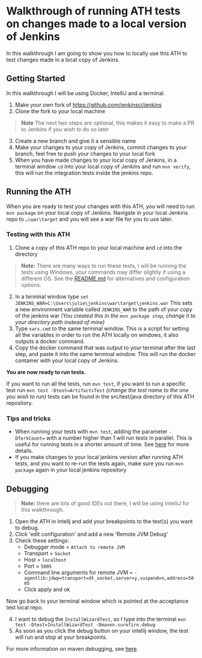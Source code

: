 # Walkthrough of running ATH tests on changes made to a local version of Jenkins

In this walkthrough I am going to show you how to locally use this ATH to test changes made in a local copy of Jenkins.

## Getting Started

In this walkthrough I will be using Docker, IntelliJ and a terminal.

1) Make your own fork of https://github.com/jenkinsci/jenkins
2) Clone the fork to your local machine
> **Note** The next two steps are optional, this makes it easy to make a PR to Jenkins if you wish to do so later
3) Create a new branch and give it a sensible name
4) Make your changes to your copy of Jenkins, commit changes to your branch, feel free to push your changes to your local fork 
5) When you have made changes to your local copy of Jenkins, in a terminal window `cd` into your local copy of Jenkins and run `mvn verify`, this will run the integration tests inside the jenkins repo. 


## Running the ATH

When you are ready to test your changes with this ATH, you will need to run `mvn package` on your local copy of Jenkins. Navigate in your local Jenkins repo to `…\war\target` and you will see a war file for you to use later.

### Testing with this ATH
1) Clone a copy of this ATH repo to your local machine and `cd` into the directory

> **Note:** There are many ways to run these tests, I will be running the tests using Windows, your commands may differ slightly if using a different OS. See the [README.md](README.md) for alternatives and configuration options.  

2) In a terminal window type `set JENKINS_WAR=C:\Users\julie\jenkins\war\target\jenkins.war` This sets a new environment variable called `JENKINS_WAR` to the path of your copy of the jenkins war *(You created this in the `mvn package step`, change it to your directory path instead of mine)*
3) Type `vars.cmd` to the same terminal window. This is a script for setting all the variables in order to run the ATH locally on windows, it also outputs a docker command. 
4) Copy the docker command that was output to your terminal after the last step, and paste it into the same terminal window. This will run the docker container with your local copy of Jenkins.

**You are now ready to run tests.**

If you want to run all the tests, run `mvn test`, if you want to run a specific test run `mvn test -Dtest=ArtifactsTest` *(change the test name to the one you wish to run)* tests can be found in the src/test/java directory of this ATH repository.

### Tips and tricks
- When running your tests with `mvn test`, adding the parameter `-DforkCount=` with a number higher than 1 will run tests in parallel. This is useful for running tests in a shorter amount of time. See [here](https://maven.apache.org/surefire/maven-surefire-plugin/examples/fork-options-and-parallel-execution.html) for more details.
- If you make changes to your local jenkins version after running ATH tests, and you want to re-run the tests again, make sure you run `mvn package` again in your local jenkins repository

## Debugging
> **Note:** there are lots of good IDEs out there, I will be using IntelliJ for this walkthrough.

1) Open the ATH in Intellj and add your breakpoints to the test(s) you want to debug.
2) Click 'edit configuration' and add a new ‘Remote JVM Debug’
3) Check these settings:
   - Debugger mode = `Attach to remote JVM`
   - Transport = `Socket`
   - Host = `localhost`
   - Port = `5005`
   - Command line arguments for remote JVM = `-agentlib:jdwp=transport=dt_socket,server=y,suspend=n,address=5005`
   - Click apply and ok 
 
Now go back to your terminal window which is pointed at the acceptance test local repo. 

4) I want to debug the `InstallWizardTest`, so I type into the terminal `mvn test -Dtest=InstallWizardTest -Dmaven.surefire.debug`
5) As soon as you click the debug button on your intellij window, the test will run and stop at your breakpoints.

For more information on maven debugging, see [here](https://maven.apache.org/surefire/maven-surefire-plugin/examples/debugging.html).


